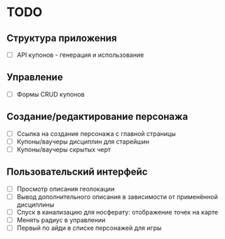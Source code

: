 # TODO

## Структура приложения

- [ ] API купонов - генерация и использование

## Управление

- [ ] Формы CRUD купонов

## Создание/редактирование персонажа

- [ ] Ссылка на создание персонажа с главной страницы
- [ ] Купоны/ваучеры дисциплин для старейшин
- [ ] Купоны/ваучеры скрытых черт

## Пользовательский интерфейс

- [ ] Просмотр описания геолокации
- [ ] Вывод дополнительного описания в зависимости от применённой дисциплины
- [ ] Спуск в канализацию для носферату: отображение точек на карте
- [ ] Менять радиус в управлении
- [ ] Первый по айди в списке персонажей для игры
